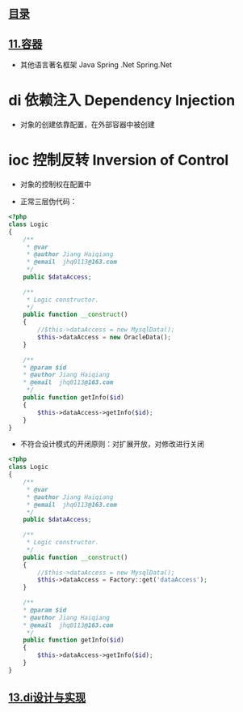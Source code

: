## [目录](https://github.com/jhq0113/yafr/blob/master/docs/index.md)

## [11.容器](https://github.com/jhq0113/yafr/blob/master/docs/yaf/11.容器.md)

* 其他语言著名框架
Java Spring
.Net Spring.Net


# di  依赖注入 Dependency Injection

* 对象的创建依靠配置，在外部容器中被创建

# ioc 控制反转 Inversion of Control

* 对象的控制权在配置中

* 正常三层伪代码：
```php
<?php
class Logic
{
    /**
     * @var
     * @author Jiang Haiqiang
     * @email  jhq0113@163.com 
     */
    public $dataAccess;
    
    /**
     * Logic constructor.
     */
    public function __construct() 
    {
        //$this->dataAccess = new MysqlData();
        $this->dataAccess = new OracleData();
    }
    
    /**
    * @param $id
    * @author Jiang Haiqiang
    * @email  jhq0113@163.com
     */
    public function getInfo($id)
    {
        $this->dataAccess->getInfo($id);
    }
}
```

* 不符合设计模式的开闭原则：对扩展开放，对修改进行关闭

```php
<?php 
class Logic
{
    /**
     * @var
     * @author Jiang Haiqiang
     * @email  jhq0113@163.com 
     */
    public $dataAccess;
    
    /**
     * Logic constructor.
     */
    public function __construct() 
    {
        //$this->dataAccess = new MysqlData();
        $this->dataAccess = Factory::get('dataAccess');
    }
    
    /**
    * @param $id
    * @author Jiang Haiqiang
    * @email  jhq0113@163.com
     */
    public function getInfo($id)
    {
        $this->dataAccess->getInfo($id);
    }
}
```

## [13.di设计与实现](https://github.com/jhq0113/yafr/blob/master/docs/yaf/13.di设计与实现.md)









